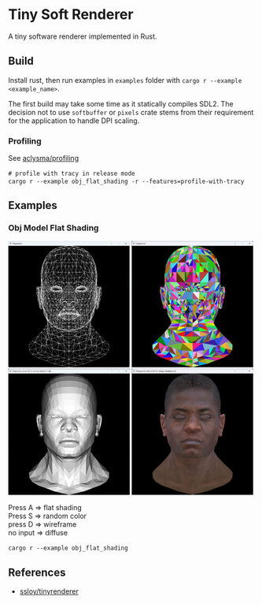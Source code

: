 # Tiny Soft Renderer

A tiny software renderer implemented in Rust.

## Build

Install rust, then run examples in `examples` folder with `cargo r --example <example_name>`.

The first build may take some time as it statically compiles SDL2. The decision not to use `softbuffer` or `pixels`
crate stems from their requirement for the application to handle DPI scaling.

### Profiling

See [aclysma/profiling](https://github.com/aclysma/profiling)

```shell
# profile with tracy in release mode
cargo r --example obj_flat_shading -r --features=profile-with-tracy
```

## Examples

### Obj Model Flat Shading

<p align="left">
  <img src="screenshots/obj_model_wireframe.png" width="49%" alt="wireframe" />
  <img src="screenshots/obj_model_flag_shading_0.png" width="49%"  alt="random color"/>
  <img src="screenshots/obj_model_flag_shading_z_buffer.png" width="49%" alt="z-buffer"/>
  <img src="screenshots/obj_model_diffuse.png" width="49%" alt="diffuse"/>
</p>

Press A => flat shading  
Press S => random color  
press D => wireframe  
no input => diffuse

```shell
cargo r --example obj_flat_shading
```

## References

- [ssloy/tinyrenderer](https://github.com/ssloy/tinyrenderer)
